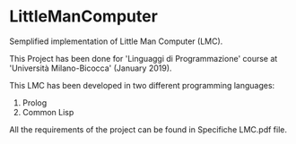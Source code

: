 # LittleManComputer

Semplified implementation of Little Man Computer (LMC).

This Project has been done for 'Linguaggi di Programmazione' course at 'Università Milano-Bicocca' (January 2019).

This LMC has been developed in two different programming languages:
  1. Prolog
  2. Common Lisp

All the requirements of the project can be found in Specifiche LMC.pdf file.
